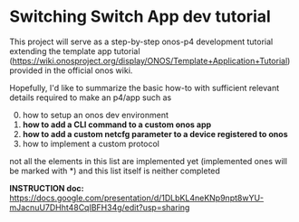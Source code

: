 # Switching Switch App dev tutorial

This project will serve as a step-by-step onos-p4 development tutorial extending the template app tutorial (https://wiki.onosproject.org/display/ONOS/Template+Application+Tutorial) provided in the official onos wiki. 

Hopefully, I'd like to summarize the basic how-to with sufficient relevant details required to make an p4/app such as 

0) how to setup an onos dev environment
1) __how to add a CLI command to a custom onos app__
2) __how to add a custom netcfg parameter to a device registered to onos__
3) how to implement a custom protocol 

not all the elements in this list are implemented yet (implemented ones will be marked with *) 
and this list itself is neither completed 

__INSTRUCTION doc:__ 
https://docs.google.com/presentation/d/1DLbKL4neKNp9npt8wYU-mJacnuU7DHht48CqIBFH34g/edit?usp=sharing
